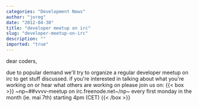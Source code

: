 ```yaml
---
categories: "Development News"
author: "joreg"
date: "2012-04-30"
title: "developer meetup on irc"
slug: "developer-meetup-on-irc"
description: ""
imported: "true"
---
```



dear coders,

due to popular demand we'll try to organize a regular developer meetup on irc to get stuff discussed. if you're interested in talking about what you're working on or hear what others are working on please join us on:
{{< box >}}
 ~np~##vvvv-meetup on irc.freenode.net~/np~
 every first monday in the month (ie. mai 7th)
 starting 4pm (CET){{< /box >}}

